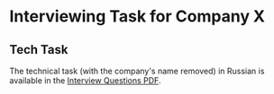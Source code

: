 # Interviewing Task for Company X

## Tech Task
The technical task (with the company's name removed) in Russian is available in the [Interview Questions PDF](thirdparty/interview_questions_variation_1_removed_first_page.pdf).
